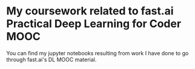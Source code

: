 # My coursework related to fast.ai Practical Deep Learning for Coder MOOC
You can find my jupyter notebooks resulting from work I have done to go through fast.ai's DL MOOC material.
